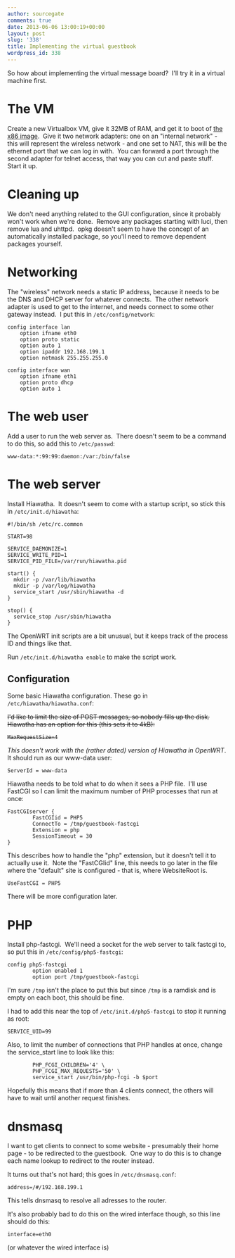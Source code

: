 ```yaml
---
author: sourcegate
comments: true
date: 2013-06-06 13:00:19+00:00
layout: post
slug: '338'
title: Implementing the virtual guestbook
wordpress_id: 338
---
```


So how about implementing the virtual message board?  I'll try it in a virtual machine first.


# The VM


Create a new Virtualbox VM, give it 32MB of RAM, and get it to boot of [the x86 image](http://downloads.openwrt.org/attitude_adjustment/12.09/x86/generic/openwrt-x86-generic-combined-ext4.vdi).  Give it two network adapters: one on an "internal network" - this will represent the wireless network - and one set to NAT, this will be the ethernet port that we can log in with.  You can forward a port through the second adapter for telnet access, that way you can cut and paste stuff.  Start it up.


# Cleaning up


We don't need anything related to the GUI configuration, since it probably won't work when we're done.  Remove any packages starting with luci, then remove lua and uhttpd.  opkg doesn't seem to have the concept of an automatically installed package, so you'll need to remove dependent packages yourself.


# Networking


The "wireless" network needs a static IP address, because it needs to be the DNS and DHCP server for whatever connects.  The other network adapter is used to get to the internet, and needs connect to some other gateway instead.  I put this in `/etc/config/network`:

    
    config interface lan
    	option ifname eth0
    	option proto static
    	option auto 1
    	option ipaddr 192.168.199.1
    	option netmask 255.255.255.0
    
    config interface wan
    	option ifname eth1
    	option proto dhcp
    	option auto 1




# The web user


Add a user to run the web server as.  There doesn't seem to be a command to do this, so add this to `/etc/passwd`:

    
    www-data:*:99:99:daemon:/var:/bin/false




# The web server


Install Hiawatha.  It doesn't seem to come with a startup script, so stick this in `/etc/init.d/hiawatha`:

    
    #!/bin/sh /etc/rc.common
    
    START=98
    
    SERVICE_DAEMONIZE=1
    SERVICE_WRITE_PID=1
    SERVICE_PID_FILE=/var/run/hiawatha.pid
    
    start() {
      mkdir -p /var/lib/hiawatha
      mkdir -p /var/log/hiawatha
      service_start /usr/sbin/hiawatha -d
    }
    
    stop() {
      service_stop /usr/sbin/hiawatha
    }


The OpenWRT init scripts are a bit unusual, but it keeps track of the process ID and things like that.

Run `/etc/init.d/hiawatha enable` to make the script work.


## Configuration


Some basic Hiawatha configuration. These go in `/etc/hiawatha/hiawatha.conf`:

<strike>I'd like to limit the size of POST messages, so nobody fills up the disk. Hiawatha has an option for this (this sets it to 4kB):

    
    MaxRequestSize=4

</strike>_This doesn't work with the (rather dated) version of Hiawatha in OpenWRT_.
It should run as our www-data user:

    
    ServerId = www-data


Hiawatha needs to be told what to do when it sees a PHP file.  I'll use FastCGI so I can limit the maximum number of PHP processes that run at once:

    
    FastCGIserver {
            FastCGIid = PHP5
            ConnectTo = /tmp/guestbook-fastcgi
            Extension = php
            SessionTimeout = 30
    }


This describes how to handle the "php" extension, but it doesn't tell it to actually use it.  Note the "FastCGIid" line, this needs to go later in the file where the "default" site is configured - that is, where WebsiteRoot is.

    
    UseFastCGI = PHP5


There will be more configuration later.


# PHP


Install php-fastcgi.  We'll need a socket for the web server to talk fastcgi to, so put this in `/etc/config/php5-fastcgi`:

    
    config php5-fastcgi
            option enabled 1
            option port /tmp/guestbook-fastcgi


I'm sure `/tmp` isn't the place to put this but since `/tmp` is a ramdisk and is empty on each boot, this should be fine.

I had to add this near the top of `/etc/init.d/php5-fastcgi` to stop it running as root:

    
    SERVICE_UID=99


Also, to limit the number of connections that PHP handles at once, change the service_start line to look like this:

    
            PHP_FCGI_CHILDREN='4' \
            PHP_FCGI_MAX_REQUESTS='50' \
            service_start /usr/bin/php-fcgi -b $port


Hopefully this means that if more than 4 clients connect, the others will have to wait until another request finishes.


# dnsmasq


I want to get clients to connect to some website - presumably their home page - to be redirected to the guestbook.  One way to do this is to change each name lookup to redirect to the router instead.

It turns out that's not hard; this goes in `/etc/dnsmasq.conf`:

    
    address=/#/192.168.199.1


This tells dnsmasq to resolve all adresses to the router.

It's also probably bad to do this on the wired interface though, so this line should do this:

    
    interface=eth0


(or whatever the wired interface is)
